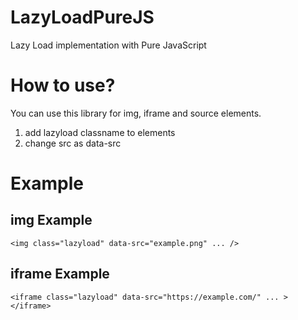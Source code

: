 # LazyLoadPureJS
Lazy Load implementation with Pure JavaScript

# How to use?
You can use this library for img, iframe and source elements.
1. add lazyload classname to elements
2. change src as data-src

# Example
## img Example
```
<img class="lazyload" data-src="example.png" ... />
```

## iframe Example
```
<iframe class="lazyload" data-src="https://example.com/" ... ></iframe>
```
